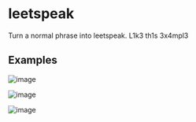 # leetspeak
Turn a normal phrase into leetspeak. L1k3 th1s 3x4mpl3

## Examples
![image](https://github.com/Aeziren/leetspeak/assets/123553708/cf213d58-8436-4c9f-a322-047bcb91acb8)

![image](https://github.com/Aeziren/leetspeak/assets/123553708/40768386-46e7-4357-ba93-f988f904521d)

![image](https://github.com/Aeziren/leetspeak/assets/123553708/6cca6009-7c03-475d-8349-dfd60a864078)



